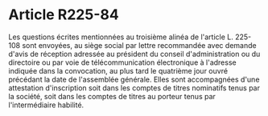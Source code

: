 # Article R225-84

Les questions écrites mentionnées au troisième alinéa de l'article L. 225-108 sont envoyées, au siège social par lettre recommandée avec demande d'avis de réception adressée au président du conseil d'administration ou du directoire ou par voie de télécommunication électronique à l'adresse indiquée dans la convocation, au plus tard le quatrième jour ouvré précédant la date de l'assemblée générale.   Elles sont accompagnées d'une attestation d'inscription soit dans les comptes de titres nominatifs tenus par la société, soit dans les comptes de titres au porteur tenus par l'intermédiaire habilité.